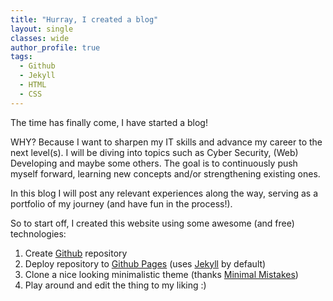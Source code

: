 ```yaml
---
title: "Hurray, I created a blog"
layout: single
classes: wide
author_profile: true
tags:
  - Github
  - Jekyll
  - HTML
  - CSS
---
```


The time has finally come, I have started a blog!

WHY? Because I want to sharpen my IT skills and advance my career to the next level(s).
I will be diving into topics such as Cyber Security, (Web) Developing and maybe some others.
The goal is to continuously push myself forward, learning new concepts and/or strengthening existing ones.

In this blog I will post any relevant experiences along the way, serving as a portfolio of my journey (and have fun in the process!).

So to start off, I created this website using some awesome (and free) technologies:

1. Create <a href="https://github.com/" target="_blank">Github</a> repository
2. Deploy repository to <a href="https://pages.github.com/" target="_blank">Github Pages</a> (uses <a href="https://jekyllrb.com/" target="_blank">Jekyll</a> by default)
3. Clone a nice looking minimalistic theme (thanks <a href="https://mademistakes.com/work/jekyll-themes/minimal-mistakes/" target="_blank">Minimal Mistakes</a>)
4. Play around and edit the thing to my liking :)

